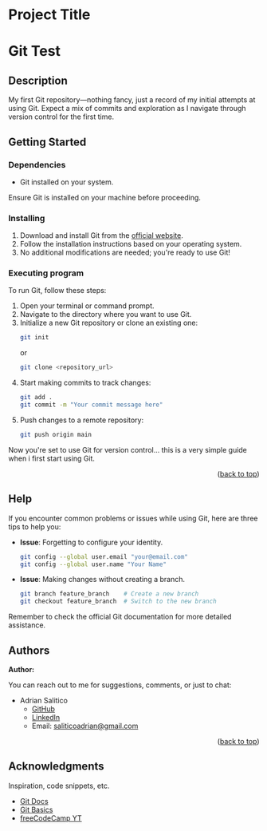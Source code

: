 # Project Title

# Git Test

## Description

My first Git repository—nothing fancy, just a record of my initial attempts at using Git.
Expect a mix of commits and exploration as I navigate through version control for the first time.

## Getting Started

### Dependencies

- Git installed on your system.

Ensure Git is installed on your machine before proceeding.

### Installing

1. Download and install Git from the [official website](https://git-scm.com/downloads).
2. Follow the installation instructions based on your operating system.
3. No additional modifications are needed; you're ready to use Git!

### Executing program

To run Git, follow these steps:

1. Open your terminal or command prompt.
2. Navigate to the directory where you want to use Git.
3. Initialize a new Git repository or clone an existing one:
   ```bash
   git init
   ```
   or
   ```bash
   git clone <repository_url>
   ```
4. Start making commits to track changes:
   ```bash
   git add .
   git commit -m "Your commit message here"
   ```
5. Push changes to a remote repository:
   ```bash
   git push origin main
   ```

Now you're set to use Git for version control... this is a very simple guide when i first start using Git.

<p align="right">(<a href="#readme-top">back to top</a>)</p>

## Help

If you encounter common problems or issues while using Git, here are three tips to help you:

- **Issue**: Forgetting to configure your identity.

  ```bash
  git config --global user.email "your@email.com"
  git config --global user.name "Your Name"

  ```

- **Issue**: Making changes without creating a branch.
  ```bash
  git branch feature_branch    # Create a new branch
  git checkout feature_branch  # Switch to the new branch
  ```

Remember to check the official Git documentation for more detailed assistance.

## Authors

**Author:**

You can reach out to me for suggestions, comments, or just to chat:

- Adrian Salitico
  - [GitHub](https://github.com/frogerall)
  - [LinkedIn](https://linkedin.com/in/nairda4)
  - Email: saliticoadrian@gmail.com

<p align="right">(<a href="#readme-top">back to top</a>)</p>

## Acknowledgments

Inspiration, code snippets, etc.

- [Git Docs](https://git-scm.com/doc)
- [Git Basics](https://www.theodinproject.com/lessons/foundations-git-basics)
- [freeCodeCamp YT](https://www.youtube.com/watch?v=RGOj5yH7evk)
